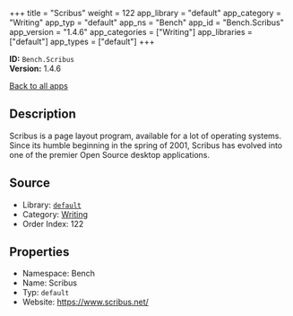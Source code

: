 ﻿+++
title = "Scribus"
weight = 122
app_library = "default"
app_category = "Writing"
app_typ = "default"
app_ns = "Bench"
app_id = "Bench.Scribus"
app_version = "1.4.6"
app_categories = ["Writing"]
app_libraries = ["default"]
app_types = ["default"]
+++

**ID:** `Bench.Scribus`  
**Version:** 1.4.6  
<!--more-->

[Back to all apps](/apps/)

## Description
Scribus is a page layout program, available for a lot of operating systems.
Since its humble beginning in the spring of 2001, Scribus has evolved into
one of the premier Open Source desktop applications.

## Source

* Library: [`default`](/app_libraries/default)
* Category: [Writing](/app_categories/writing)
* Order Index: 122

## Properties

* Namespace: Bench
* Name: Scribus
* Typ: `default`
* Website: <https://www.scribus.net/>

